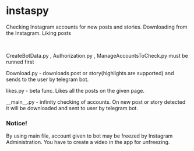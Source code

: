 # instaspy
<p>Checking Instagram accounts for new posts and stories. Downloading from the Instagram. Liking posts</p>
<br>
<p>CreateBotData.py , Authorization.py , ManageAccountsToCheck.py must be runned first</p>
<p>Download.py - downloads post or story(highlights are supported) and sends to the user by telegram bot.</p>
<p>likes.py - beta func. Likes all the posts on the given page.</p>
<p>__main__.py - infinity checking of accounts. On new post or story detected it will be downloaded and sent to user by telegram bot.</p>
<h3>Notice!</h3>
<p>By using main file, account given to bot may be freezed by Instagram Administration. You have to create a video in the app for unfreezing.</p>
